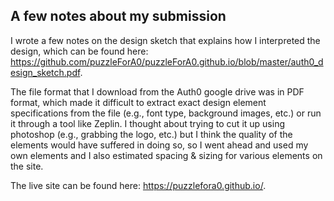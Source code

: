 ## A few notes about my submission

I wrote a few notes on the design sketch that explains how I interpreted the design, which can be found here: https://github.com/puzzleForA0/puzzleForA0.github.io/blob/master/auth0_design_sketch.pdf.


The file format that I download from the Auth0 google drive was in PDF format, which made it difficult to extract exact design  element specifications from the file (e.g., font type, background images, etc.) or run it through a tool like Zeplin. I thought about trying to cut it up using photoshop (e.g., grabbing the logo, etc.) but I think the quality of the elements would have suffered in doing so, so I went ahead and used my own elements and I also estimated spacing & sizing for various elements on the site.

The live site can be found here: https://puzzlefora0.github.io/.
